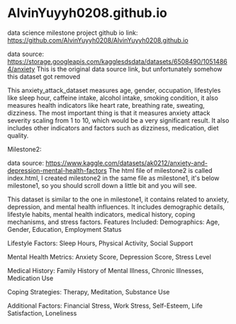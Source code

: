 # AlvinYuyyh0208.github.io
data science milestone project
github io link: https://github.com/AlvinYuyyh0208/AlvinYuyyh0208.github.io

data source: https://storage.googleapis.com/kagglesdsdata/datasets/6508490/10514864/anxiety
This is the original data source link, but unfortunately somehow this dataset got removed

This anxiety_attack_dataset measures age, gender, occupation, lifestyles like sleep hour, caffeine intake, alcohol intake, smoking condition, it also measures health indicators like heart rate, breathing rate, sweating, dizziness. The most important thing is that it measures anxiety attack severity scaling from 1 to 10, which would be a very significant result. It also includes other indicators and factors such as dizziness, medication, diet quality.

Milestone2:

data source: https://www.kaggle.com/datasets/ak0212/anxiety-and-depression-mental-health-factors
The html file of milestone2 is called index.html, I created milestone2 in the same file as milestone1, it's below milestone1, so you should scroll down a little bit and you will see.

This dataset is similar to the one in milestone1, it contains related to anxiety, depression, and mental health influences. It includes demographic details, lifestyle habits, mental health indicators, medical history, coping mechanisms, and stress factors. Features Included: Demographics: Age, Gender, Education, Employment Status

Lifestyle Factors: Sleep Hours, Physical Activity, Social Support

Mental Health Metrics: Anxiety Score, Depression Score, Stress Level

Medical History: Family History of Mental Illness, Chronic Illnesses, Medication Use

Coping Strategies: Therapy, Meditation, Substance Use

Additional Factors: Financial Stress, Work Stress, Self-Esteem, Life Satisfaction, Loneliness
